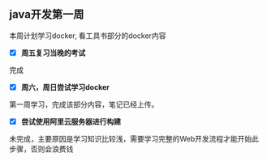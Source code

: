 ## java开发第一周

 
本周计划学习docker,  看工具书部分的docker内容

- [x] **周五复习当晚的考试**

完成


- [x] **周六，周日尝试学习docker**

第一周学习，完成该部分内容，笔记已经上传。



- [x] **尝试使用阿里云服务器进行构建**


未完成，主要原因是学习知识比较浅，需要学习完整的Web开发流程才能开始此步骤，否则会浪费钱

